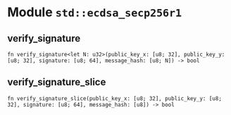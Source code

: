 # Module `std::ecdsa_secp256r1`

## verify_signature

```noir
fn verify_signature<let N: u32>(public_key_x: [u8; 32], public_key_y: [u8; 32], signature: [u8; 64], message_hash: [u8; N]) -> bool
```

## verify_signature_slice

```noir
fn verify_signature_slice(public_key_x: [u8; 32], public_key_y: [u8; 32], signature: [u8; 64], message_hash: [u8]) -> bool
```

